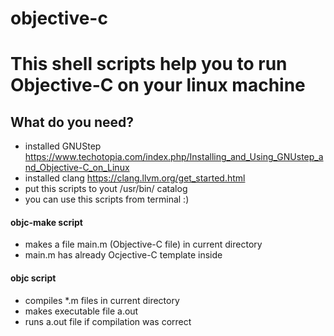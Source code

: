 # objective-c
# This shell scripts help you to run Objective-C on your linux machine

## What do you need?
- installed GNUStep https://www.techotopia.com/index.php/Installing_and_Using_GNUstep_and_Objective-C_on_Linux
- installed clang https://clang.llvm.org/get_started.html
- put this scripts to yout /usr/bin/ catalog
- you can use this scripts from terminal :)

#### objc-make script
- makes a file main.m (Objective-C file) in current directory
- main.m has already Ocjective-C template inside

#### objc script
- compiles *.m files in current directory
- makes executable file a.out
- runs a.out file if compilation was correct
